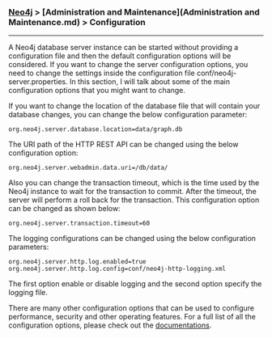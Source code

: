 

### [Neo4j](../Neo4j.md) > [Administration and Maintenance](Administration and Maintenance.md) > Configuration
___


A Neo4j database server instance can be started without providing a configuration file and then the default configuration options will be considered. If you want to change the server configuration options, you need to change the settings inside the configuration file conf/neo4j-server.properties. In this section, I will talk about some of the main configuration options that you might want to change. 


If you want to change the location of the database file that will contain your database changes, you can change the below configuration parameter:

````
org.neo4j.server.database.location=data/graph.db
````


The URI path of the HTTP REST API can be changed using the below configuration option:

````
org.neo4j.server.webadmin.data.uri=/db/data/
````

Also you can change the transaction timeout, which is the time used by the Neo4j instance to wait for the transaction to commit. After the timeout, the server will perform a roll back for the transaction. This configuration option can be changed as shown below:


````
org.neo4j.server.transaction.timeout=60
````


The logging configurations can be changed using the below configuration parameters:

````
org.neo4j.server.http.log.enabled=true
org.neo4j.server.http.log.config=conf/neo4j-http-logging.xml
````

The first option enable or disable logging and the second option specify the logging file. 

There are many other configuration options that can be used to configure performance, security and other operating features. For a full list of all the configuration options, please check out the [documentations](http://neo4j.com/docs/stable/configuration-settings.html).